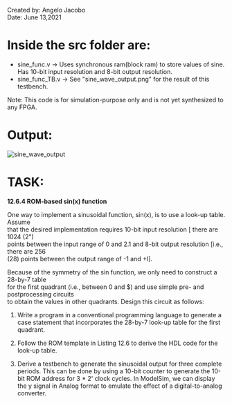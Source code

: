 Created by: Angelo Jacobo  
Date: June 13,2021  

# Inside the src folder are:
* sine_func.v -> Uses synchronous ram(block ram) to store values of sine. Has 10-bit input resolution and 8-bit output resolution.  
* sine_func_TB.v -> See "sine_wave_output.png" for the result of this testbench.  
  
Note: This code is for simulation-purpose only and is not yet synthesized to any FPGA.  

# Output:
![sine_wave_output](https://user-images.githubusercontent.com/87559347/126264133-d54a55d9-9d77-47d3-a954-e55bfb0dd4ec.png)

# TASK:  
**12.6.4 ROM-based sin(x) function**

One way to implement a sinusoidal function, sin(x), is to use a look-up table. Assume   
that the desired implementation requires 10-bit input resolution [ there are 1024 (2")   
points between the input range of 0 and 2.1 and 8-bit output resolution [i.e., there are 256   
(28) points between the output range of -1 and +I].   

Because of the symmetry of the sin function, we only need to construct a 28-by-7 table   
for the first quadrant (i.e., between 0 and $) and use simple pre- and postprocessing circuits   
to obtain the values in other quadrants. Design this circuit as follows:   

1. Write a program in a conventional programming language to generate a case statement 
that incorporates the 28-by-7 look-up table for the first quadrant. 

2. Follow the ROM template in Listing 12.6 to derive the HDL code for the look-up 
table. 

3. Derive a testbench to generate the sinusoidal output for three complete periods. This 
can be done by using a 10-bit counter to generate the 10-bit ROM address for 3 * 2' 
clock cycles. In ModelSim, we can display the y signal in Analog format to emulate 
the effect of a digital-to-analog converter. 
